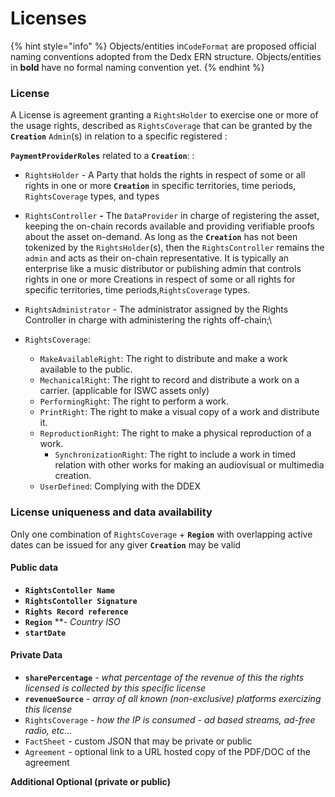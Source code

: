 # Licenses



{% hint style="info" %}
Objects/entities in`CodeFormat` are proposed official naming conventions adopted from the Dedx ERN structure. Objects/entities in **bold** have no formal naming convention yet.&#x20;
{% endhint %}

### **License**&#x20;

A License is agreement granting a `RightsHolder` to exercise one or more of the usage rights, described as `RightsCoverage` that can be granted by the **`Creation`** `Admin`(s) in relation to a specific registered :

**`PaymentProviderRoles`** related to a **`Creation`**: :&#x20;

* `RightsHolder` - A Party that holds the rights in respect of some or all rights in one or more **`Creation`** in specific territories, time periods, `RightsCoverage` types, and types
* `RightsController` **-** The `DataProvider` in charge of registering the asset, keeping the on-chain records available and providing verifiable proofs about the asset on-demand. As long as the **`Creation`** has not been tokenized by the `RightsHolder`(s), then the `RightsController` remains the `admin` and acts as their on-chain representative. It is typically an enterprise like a music distributor or publishing admin that controls rights in one or more Creations in respect of some or all rights for specific territories, time periods,`RightsCoverage` types.
* `RightsAdministrator` - The administrator assigned by the Rights Controller in charge with administering the rights off-chain;\

* `RightsCoverage`:
  * `MakeAvailableRight`: The right to distribute and make a work available to the public.
  * `MechanicalRight`: The right to record and distribute a work on a carrier. (applicable for ISWC assets only)
  * `PerformingRight`: The right to perform a work.
  * `PrintRight`: The right to make a visual copy of a work and distribute it.
  * `ReproductionRight`: The right to make a physical reproduction of a work.
    * `SynchronizationRight`: The right to include a work in timed relation with other works for making an audiovisual or multimedia creation.
  * `UserDefined`: Complying with the DDEX



### **License uniqueness and data availability**

Only one combination of `RightsCoverage` + **`Region`** with overlapping active dates can be issued for any giver **`Creation`** may be valid&#x20;

#### Public data

* **`RightsContoller Name`**
* **`RightsContoller Signature`**
* **`Rights Record reference`**
* **`Region`** \*\*- _Country ISO_
* **`startDate`**

#### Private Data

* **`sharePercentage`** - _what percentage of the revenue of this the rights licensed is collected by this specific license_
* **`revenueSource`** _- array of all known (non-exclusive) platforms exercizing this license_
* `RightsCoverage` _- how the IP is consumed - ad based streams, ad-free radio, etc…_
* `FactSheet` - custom JSON that may be private or public
* `Agreement` - optional link to a URL hosted copy of the PDF/DOC of the agreement

**Additional Optional (private or public)**&#x20;
